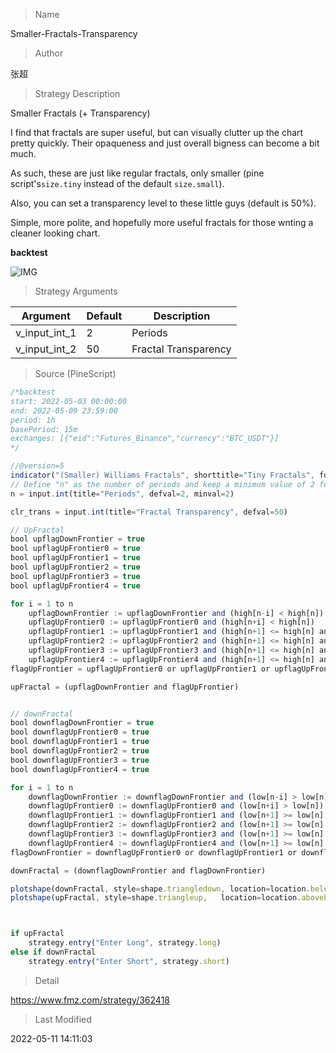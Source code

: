 
> Name

Smaller-Fractals-Transparency

> Author

张超

> Strategy Description

Smaller Fractals (+ Transparency)

I find that fractals are super useful, but can visually clutter up the chart pretty quickly. Their opaqueness and just overall bigness can become a bit much.

As such, these are just like regular fractals, only smaller (pine script's`size.tiny` instead of the default `size.small`).

Also, you can set a transparency level to these little guys (default is 50%).

Simple, more polite, and hopefully more useful fractals for those wnting a cleaner looking chart.

**backtest**

 ![IMG](https://www.fmz.com/upload/asset/14b45d34218ed9a67de.png) 

> Strategy Arguments



|Argument|Default|Description|
|----|----|----|
|v_input_int_1|2|Periods|
|v_input_int_2|50|Fractal Transparency|


> Source (PineScript)

``` javascript
/*backtest
start: 2022-05-03 00:00:00
end: 2022-05-09 23:59:00
period: 1h
basePeriod: 15m
exchanges: [{"eid":"Futures_Binance","currency":"BTC_USDT"}]
*/

//@version=5
indicator("(Smaller) Williams Fractals", shorttitle="Tiny Fractals", format=format.price, precision=0, overlay=true)
// Define "n" as the number of periods and keep a minimum value of 2 for error handling.
n = input.int(title="Periods", defval=2, minval=2)

clr_trans = input.int(title="Fractal Transparency", defval=50)

// UpFractal
bool upflagDownFrontier = true
bool upflagUpFrontier0 = true
bool upflagUpFrontier1 = true
bool upflagUpFrontier2 = true
bool upflagUpFrontier3 = true
bool upflagUpFrontier4 = true

for i = 1 to n
    upflagDownFrontier := upflagDownFrontier and (high[n-i] < high[n])
    upflagUpFrontier0 := upflagUpFrontier0 and (high[n+i] < high[n])
    upflagUpFrontier1 := upflagUpFrontier1 and (high[n+1] <= high[n] and high[n+i + 1] < high[n])
    upflagUpFrontier2 := upflagUpFrontier2 and (high[n+1] <= high[n] and high[n+2] <= high[n] and high[n+i + 2] < high[n])
    upflagUpFrontier3 := upflagUpFrontier3 and (high[n+1] <= high[n] and high[n+2] <= high[n] and high[n+3] <= high[n] and high[n+i + 3] < high[n])
    upflagUpFrontier4 := upflagUpFrontier4 and (high[n+1] <= high[n] and high[n+2] <= high[n] and high[n+3] <= high[n] and high[n+4] <= high[n] and high[n+i + 4] < high[n])
flagUpFrontier = upflagUpFrontier0 or upflagUpFrontier1 or upflagUpFrontier2 or upflagUpFrontier3 or upflagUpFrontier4

upFractal = (upflagDownFrontier and flagUpFrontier)


// downFractal
bool downflagDownFrontier = true
bool downflagUpFrontier0 = true
bool downflagUpFrontier1 = true
bool downflagUpFrontier2 = true
bool downflagUpFrontier3 = true
bool downflagUpFrontier4 = true

for i = 1 to n
    downflagDownFrontier := downflagDownFrontier and (low[n-i] > low[n])
    downflagUpFrontier0 := downflagUpFrontier0 and (low[n+i] > low[n])
    downflagUpFrontier1 := downflagUpFrontier1 and (low[n+1] >= low[n] and low[n+i + 1] > low[n])
    downflagUpFrontier2 := downflagUpFrontier2 and (low[n+1] >= low[n] and low[n+2] >= low[n] and low[n+i + 2] > low[n])
    downflagUpFrontier3 := downflagUpFrontier3 and (low[n+1] >= low[n] and low[n+2] >= low[n] and low[n+3] >= low[n] and low[n+i + 3] > low[n])
    downflagUpFrontier4 := downflagUpFrontier4 and (low[n+1] >= low[n] and low[n+2] >= low[n] and low[n+3] >= low[n] and low[n+4] >= low[n] and low[n+i + 4] > low[n])
flagDownFrontier = downflagUpFrontier0 or downflagUpFrontier1 or downflagUpFrontier2 or downflagUpFrontier3 or downflagUpFrontier4

downFractal = (downflagDownFrontier and flagDownFrontier)

plotshape(downFractal, style=shape.triangledown, location=location.belowbar, offset=-n, color=color.new(#F44336,clr_trans), size = size.tiny)
plotshape(upFractal, style=shape.triangleup,   location=location.abovebar, offset=-n, color=color.new(#009688,clr_trans), size = size.tiny)



if upFractal
    strategy.entry("Enter Long", strategy.long)
else if downFractal
    strategy.entry("Enter Short", strategy.short)
```

> Detail

https://www.fmz.com/strategy/362418

> Last Modified

2022-05-11 14:11:03
